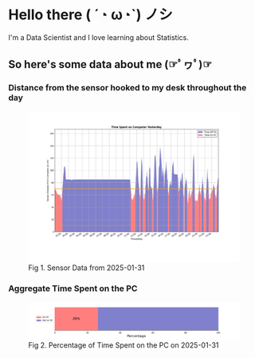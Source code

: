 
# Hello there ( ´◔ ω◔`) ノシ

I'm a Data Scientist and I love learning about Statistics.

## So here's some data about me (☞ﾟヮﾟ)☞


### Distance from the sensor hooked to my desk throughout the day
<figure>
  <picture>
    <source media="(prefers-color-scheme: dark)" srcset="Pi/readme/graphs/lineplot/dark-plot-2025-01-31.png">
    <source media="(prefers-color-scheme: light)" srcset="Pi/readme/graphs/lineplot/light-plot-2025-01-31.png">
    <img alt="Shows a black logo in light color mode and a white one in dark color mode." src="Pi/readme/graphs/lineplot/light-plot-2025-01-31.png">
  </picture>
  <figcaption>Fig 1. Sensor Data from 2025-01-31</figcaption>
</figure>



### Aggregate Time Spent on the PC
<figure>
  <picture>
    <source media="(prefers-color-scheme: dark)" srcset="Pi/readme/graphs/barplot/dark-plot-2025-01-31.png">
    <source media="(prefers-color-scheme: light)" srcset="Pi/readme/graphs/barplot/light-plot-2025-01-31.png">
    <img alt="Shows a black logo in light color mode and a white one in dark color mode." src="Pi/readme/graphs/barplot/light-plot-2025-01-31.png">
  </picture>
  <figcaption>Fig 2. Percentage of Time Spent on the PC on 2025-01-31</figcaption>
</figure>
